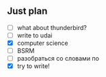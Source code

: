 ## Just plan
- [ ] what about thunderbird?
- [ ] write to udai
- [x] computer science
- [ ] BSRM
- [ ] разобраться со словами по 
- [x] try to write!
